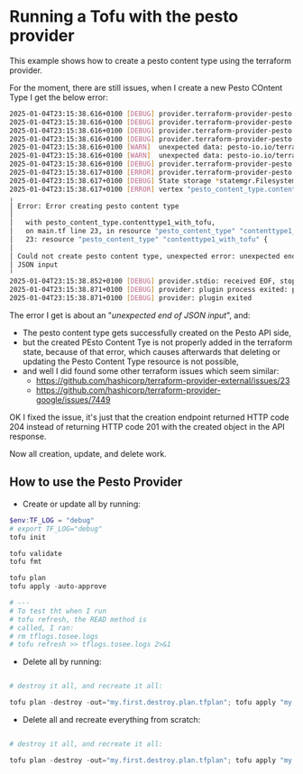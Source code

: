 # Running a Tofu with the pesto provider

This example shows how to create a pesto content type using the terraform provider.

For the moment, there are still issues, when I create a new Pesto COntent Type I get the below error:

```bash
2025-01-04T23:15:38.616+0100 [DEBUG] provider.terraform-provider-pesto.exe: PESTO API CLIENT GO - CREATE PESTO CONTENT TYPE - here is the API Response Body returned from Pesto API: [] : tf_resource_type=pesto_content_type tf_rpc=ApplyResourceChange @caller=C:/Users/Utilisateur/go/pkg/mod/github.com/3forges/pesto-api-client-go@v0.0.12/pestocontenttypes.go:121 @module=pesto tf_provider_addr=pesto-io.io/terraform/pesto tf_req_id=cc8bc2a7-5ba2-7ace-96e9-b6f773f15868 timestamp="2025-01-04T23:15:38.616+0100"
2025-01-04T23:15:38.616+0100 [DEBUG] provider.terraform-provider-pesto.exe: PESTO API CLIENT GO - CREATE PESTO CONTENT TYPE - Is the API Response Body returned from Pesto API NIL ?: NO API Response Body object is not NIL: @caller=C:/Users/Utilisateur/go/pkg/mod/github.com/3forges/pesto-api-client-go@v0.0.12/pestocontenttypes.go:130 @module=pesto tf_provider_addr=pesto-io.io/terraform/pesto tf_req_id=cc8bc2a7-5ba2-7ace-96e9-b6f773f15868 tf_resource_type=pesto_content_type tf_rpc=ApplyResourceChange timestamp="2025-01-04T23:15:38.616+0100"
2025-01-04T23:15:38.616+0100 [DEBUG] provider.terraform-provider-pesto.exe: CONTENT TYPE RESOURCE - CREATE - here is the tfsdk response object: &{{tftypes.Object["description":tftypes.String, "frontmatter_definition":tftypes.String, "id":tftypes.String, "last_updated":tftypes.String, "name":tftypes.String, "project_id":tftypes.String]<null> {map[description:{<nil> true false false false    [] [] <nil>} frontmatter_definition:{<nil> true false false false    [] [] <nil>} id:{<nil> false false true false    [] [{}] <nil>} last_updated:{<nil> false false true false    [] [] <nil>} name:{<nil> true false false false    [] [] <nil>} project_id:{<nil> true false false false    [] [] <nil>}] map[]    0}} 0xc000412168 []}: tf_rpc=ApplyResourceChange @caller=C:/Users/Utilisateur/terraform-provider-pesto/internal/provider/content_type_resource.go:157 tf_provider_addr=pesto-io.io/terraform/pesto tf_req_id=cc8bc2a7-5ba2-7ace-96e9-b6f773f15868 tf_resource_type=pesto_content_type @module=pesto timestamp="2025-01-04T23:15:38.616+0100"
2025-01-04T23:15:38.616+0100 [DEBUG] provider.terraform-provider-pesto.exe: CONTENT TYPE RESOURCE - CREATE - here is the content type returned from Pesto API: <nil>: @caller=C:/Users/Utilisateur/terraform-provider-pesto/internal/provider/content_type_resource.go:158 @module=pesto tf_provider_addr=pesto-io.io/terraform/pesto tf_rpc=ApplyResourceChange tf_req_id=cc8bc2a7-5ba2-7ace-96e9-b6f773f15868 tf_resource_type=pesto_content_type timestamp="2025-01-04T23:15:38.616+0100"
2025-01-04T23:15:38.616+0100 [WARN]  unexpected data: pesto-io.io/terraform/pesto:stdout="PESTO API CLIENT GO - CREATE PESTO CONTENT TYPE - here is the API Response Body returned from Pesto API: []"
2025-01-04T23:15:38.616+0100 [WARN]  unexpected data: pesto-io.io/terraform/pesto:stdout="PESTO API CLIENT GO - CREATE PESTO CONTENT TYPE - Is the API Response Body returned from Pesto API NIL ?: NO API Response Body object is not NIL"
2025-01-04T23:15:38.616+0100 [DEBUG] provider.terraform-provider-pesto.exe: CONTENT TYPE RESOURCE - CREATE - Is the content type returned from Pesto API NIL ?: YES pesto content type object is NIL!: @caller=C:/Users/Utilisateur/terraform-provider-pesto/internal/provider/content_type_resource.go:167 tf_provider_addr=pesto-io.io/terraform/pesto tf_req_id=cc8bc2a7-5ba2-7ace-96e9-b6f773f15868 tf_rpc=ApplyResourceChange tf_resource_type=pesto_content_type @module=pesto timestamp="2025-01-04T23:15:38.616+0100"
2025-01-04T23:15:38.617+0100 [ERROR] provider.terraform-provider-pesto.exe: Response contains error diagnostic: tf_req_id=cc8bc2a7-5ba2-7ace-96e9-b6f773f15868 tf_proto_version=6.6 tf_resource_type=pesto_content_type diagnostic_detail="Could not create pesto content type, unexpected error: unexpected end of JSON input" diagnostic_severity=ERROR @caller=C:/Users/Utilisateur/go/pkg/mod/github.com/hashicorp/terraform-plugin-go@v0.23.0/tfprotov6/internal/diag/diagnostics.go:58 diagnostic_summary="Error creating pesto content type" tf_provider_addr=pesto-io.io/terraform/pesto tf_rpc=ApplyResourceChange @module=sdk.proto timestamp="2025-01-04T23:15:38.616+0100"
2025-01-04T23:15:38.617+0100 [DEBUG] State storage *statemgr.Filesystem declined to persist a state snapshot
2025-01-04T23:15:38.617+0100 [ERROR] vertex "pesto_content_type.contenttype1_with_tofu" error: Error creating pesto content type
╷
│ Error: Error creating pesto content type
│
│   with pesto_content_type.contenttype1_with_tofu,
│   on main.tf line 23, in resource "pesto_content_type" "contenttype1_with_tofu":
│   23: resource "pesto_content_type" "contenttype1_with_tofu" {
│
│ Could not create pesto content type, unexpected error: unexpected end of
│ JSON input
╵
2025-01-04T23:15:38.852+0100 [DEBUG] provider.stdio: received EOF, stopping recv loop: err="rpc error: code = Unavailable desc = error reading from server: EOF"
2025-01-04T23:15:38.871+0100 [DEBUG] provider: plugin process exited: path=/Users/Utilisateur/go/bin/terraform-provider-pesto.exe pid=7024
2025-01-04T23:15:38.871+0100 [DEBUG] provider: plugin exited

```

The error I get is about an "_unexpected end of JSON input_", and:
* The pesto content type gets successfully created on the Pesto API side, 
* but the created PEsto Content Tye is not properly added in the terraform state, because of that error, which causes afterwards that deleting or updating the Pesto Content Type resource is not possible,
* and well I did found some other terraform issues which seem similar:
  * <https://github.com/hashicorp/terraform-provider-external/issues/23>
  * <https://github.com/hashicorp/terraform-provider-google/issues/7449>


OK I fixed the issue, it's just that the creation endpoint returned HTTP code 204 instead of returning HTTP code 201 with the created object in the API response.

Now all creation, update, and delete work.

## How to use the Pesto Provider

* Create or update all by running:

```Powershell
$env:TF_LOG = "debug"
# export TF_LOG="debug"
tofu init

tofu validate
tofu fmt

tofu plan
tofu apply -auto-approve

# ---
# To test tht when I run 
# tofu refresh, the READ method is
# called, I ran:
# rm tflogs.tosee.logs
# tofu refresh >> tflogs.tosee.logs 2>&1
```

* Delete all by running:

```Powershell

# destroy it all, and recreate it all:

tofu plan -destroy -out="my.first.destroy.plan.tfplan"; tofu apply "my.first.destroy.plan.tfplan";

```

* Delete all and recreate everything from scratch:

```Powershell

# destroy it all, and recreate it all:

tofu plan -destroy -out="my.first.destroy.plan.tfplan"; tofu apply "my.first.destroy.plan.tfplan"; tofu plan -out="my.first.plan.tfplan"; tofu apply -auto-approve "my.first.plan.tfplan"

```

